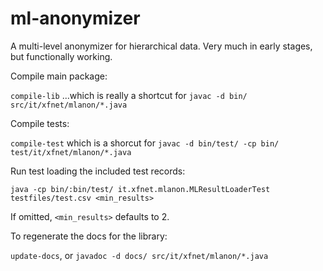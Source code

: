 # ml-anonymizer

A multi-level anonymizer for hierarchical data.
Very much in early stages, but functionally working.

Compile main package:

`compile-lib` ...which is really a shortcut for
`javac -d bin/ src/it/xfnet/mlanon/*.java`


Compile tests:

`compile-test` which is a shorcut for
`javac -d bin/test/ -cp bin/ test/it/xfnet/mlanon/*.java`


Run test loading the included test records:

`java -cp bin/:bin/test/ it.xfnet.mlanon.MLResultLoaderTest testfiles/test.csv <min_results>`

If omitted, `<min_results>` defaults to 2.

To regenerate the docs for the library:

`update-docs`, or
`javadoc -d docs/ src/it/xfnet/mlanon/*.java`
